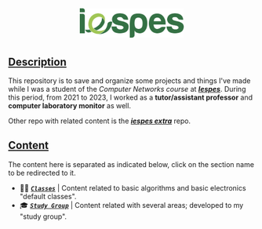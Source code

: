 <h1 align="center">
  <a href="https://www.iespes.com.br">
    <img height="60px" src="https://raw.githubusercontent.com/dreisss/iespes-extra/main/design/logos/logo.svg"/>
  </a>
</h1>

## [**Description**](#description)

This repository is to save and organize some projects and things I've made while
I was a student of the _Computer Networks course_ at [**_Iespes_**]. During this
period, from 2021 to 2023, I worked as a **tutor/assistant professor** and
**computer laboratory monitor** as well.

Other repo with related content is the [**_iespes extra_**] repo.

## [**Content**](#content)

The content here is separated as indicated below, click on the section name to
be redirected to it.

- 👨‍🏫 [**_`Classes`_**](./classes/) | Content related to basic algorithms and basic
  electronics "default classes".
- 🎓 [**_`Study Group`_**](./study-group//) | Content related with several areas;
  developed to my "study group".

[**_iespes_**]: https://www.iespes.com.br
[**_iespes extra_**]: https://github.com/dreisss/iespes-extra
